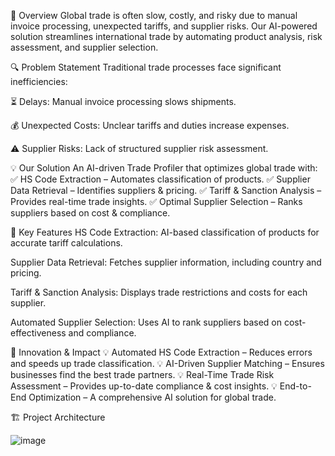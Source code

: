 📌 Overview
Global trade is often slow, costly, and risky due to manual invoice processing, unexpected tariffs, and supplier risks. Our AI-powered solution streamlines international trade by automating product analysis, risk assessment, and supplier selection.

🔍 Problem Statement
Traditional trade processes face significant inefficiencies:

⏳ Delays: Manual invoice processing slows shipments.

💰 Unexpected Costs: Unclear tariffs and duties increase expenses.

⚠️ Supplier Risks: Lack of structured supplier risk assessment.

💡 Our Solution
An AI-driven Trade Profiler that optimizes global trade with:
✅ HS Code Extraction – Automates classification of products.
✅ Supplier Data Retrieval – Identifies suppliers & pricing.
✅ Tariff & Sanction Analysis – Provides real-time trade insights.
✅ Optimal Supplier Selection – Ranks suppliers based on cost & compliance.

🚀 Key Features
HS Code Extraction: AI-based classification of products for accurate tariff calculations.

Supplier Data Retrieval: Fetches supplier information, including country and pricing.

Tariff & Sanction Analysis: Displays trade restrictions and costs for each supplier.

Automated Supplier Selection: Uses AI to rank suppliers based on cost-effectiveness and compliance.

🎯 Innovation & Impact
💡 Automated HS Code Extraction – Reduces errors and speeds up trade classification.
💡 AI-Driven Supplier Matching – Ensures businesses find the best trade partners.
💡 Real-Time Trade Risk Assessment – Provides up-to-date compliance & cost insights.
💡 End-to-End Optimization – A comprehensive AI solution for global trade.


🏗 Project Architecture

![image](https://github.com/user-attachments/assets/40813dfd-1300-4c4a-93c0-9287392af5ed)



